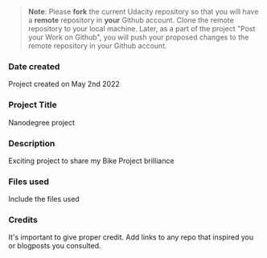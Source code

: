 >**Note**: Please **fork** the current Udacity repository so that you will have a **remote** repository in **your** Github account. Clone the remote repository to your local machine. Later, as a part of the project "Post your Work on Github", you will push your proposed changes to the remote repository in your Github account.

### Date created
Project created on May 2nd 2022

### Project Title
Nanodegree project

### Description
Exciting project to share my Bike Project brilliance

### Files used
Include the files used

### Credits
It's important to give proper credit. Add links to any repo that inspired you or blogposts you consulted.
